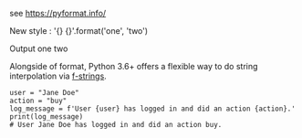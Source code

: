 

see https://pyformat.info/


New style :
    '{} {}'.format('one', 'two')

Output
    one two


Alongside of format, Python 3.6+ offers a flexible way to do string interpolation via [f-strings](https://www.python.org/dev/peps/pep-0498/).


    user = "Jane Doe"
    action = "buy"
    log_message = f'User {user} has logged in and did an action {action}.'
    print(log_message)
    # User Jane Doe has logged in and did an action buy.
